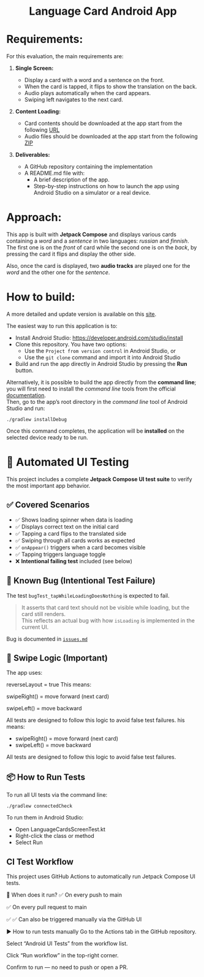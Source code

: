 <div style="text-align: center">
  <h1>Language Card Android App</h1>
</div>

# Requirements:

For this evaluation, the main requirements are:

1. **Single Screen:**
    - Display a card with a word and a sentence on the front.
    - When the card is tapped, it flips to show the translation on the back.
    - Audio plays automatically when the card appears.
    - Swiping left navigates to the next card.

2. **Content Loading:**
    - Card contents should be downloaded at the app start from the
      following [URL](https://pecto-content-f2egcwgbcvbkbye6.z03.azurefd.net/language-data/language-data/russian-finnish/cards/curated_platform_cards/sm1_new_kap1.json)
    - Audio files should be downloaded at the app start from the
      following [ZIP](https://pecto-content-f2egcwgbcvbkbye6.z03.azurefd.net/language-data/language-data/russian-finnish/audio/curated_platform_audios/sm1_new_kap1.zip)
3. **Deliverables:**
    - A GitHub repository containing the implementation
    - A README.md file with:
        - A brief description of the app.
        - Step-by-step instructions on how to launch the app using Android Studio
          on a simulator or a real device.

# Approach:

This app is built with **Jetpack Compose** and displays various cards containing a _word_ and a
_sentence_ in two
languages:
_russian_ and _finnish_.  
The first one is on the _front_ of card while the second one is on the _back_, by pressing the card
it flips and display the other side.

Also, once the card is displayed, two **audio tracks** are played one for the _word_ and the other
one for the
_sentence_.

# How to build:

A more detailed and update version is available on
this [site](https://developer.android.com/studio/run).

The easiest way to run this application is to:

- Install Android Studio: https://developer.android.com/studio/install
- Clone this repository. You have two options:
    - Use the `Project from version control` in Android Studio, or
    - Use the `git clone` command and import it into Android Studio
- Build and run the app directly in Android Studio by pressing the **Run** button.

Alternatively, it is possible to build the app directly from the **command line**; you will
first need to install the _command line_ tools from the official
[documentation](https://developer.android.com/studio#cmdline-tools).  
Then, go to the app’s root directory in the _command line_ tool of Android Studio and run:

```
./gradlew installDebug
```

Once this command completes, the application will be **installed** on the selected device ready to
be run.

# 🧪 Automated UI Testing

This project includes a complete **Jetpack Compose UI test suite** to verify the most important app behavior.

## ✅ Covered Scenarios

- ✅ Shows loading spinner when data is loading
- ✅ Displays correct text on the initial card
- ✅ Tapping a card flips to the translated side
- ✅ Swiping through all cards works as expected
- ✅ `onAppear()` triggers when a card becomes visible
- ✅ Tapping triggers language toggle
- ❌ **Intentional failing test** included (see below)

## 🐞 Known Bug (Intentional Test Failure)

The test `bugTest_tapWhileLoadingDoesNothing` is expected to fail.

> It asserts that card text should not be visible while loading, but the card still renders.  
> This reflects an actual bug with how `isLoading` is implemented in the current UI.

Bug is documented in [`issues.md`](./issues.md)

## 🔁 Swipe Logic (Important)

The app uses:

reverseLayout = true
This means:

swipeRight() = move forward (next card)

swipeLeft() = move backward

All tests are designed to follow this logic to avoid false test failures.
his means:

- swipeRight() = move forward (next card)
- swipeLeft() = move backward

All tests are designed to follow this logic to avoid false test failures.

## 📦 How to Run Tests
To run all UI tests via the command line:

```
./gradlew connectedCheck
```
To run them in Android Studio:

- Open LanguageCardsScreenTest.kt
- Right-click the class or method
- Select Run
## CI Test Workflow
This project uses GitHub Actions to automatically run Jetpack Compose UI tests.

🔄 When does it run?
✅ On every push to main

✅ On every pull request to main

✅ ✅ Can also be triggered manually via the GitHub UI

▶️ How to run tests manually
Go to the Actions tab in the GitHub repository.

Select “Android UI Tests” from the workflow list.

Click “Run workflow” in the top-right corner.

Confirm to run — no need to push or open a PR.

